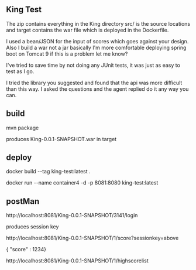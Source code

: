 King Test
---------
<p>The zip contains everything in the King directory src/ 
is the source locations and target contains the war file which
is deployed in the Dockerfile. </p>
<p> I used a bean/JSON for the input of scores which goes against your design.  
Also I build a war not a jar basically I'm more comfortable deploying 
spring boot on Tomcat 9 if this is a problem let me know? </p>
<p> I've tried to save time by not doing any JUnit tests, it was just as 
easy to test as I go. </p>
<p> I tried the library you suggested and found that the api was more difficult  
than this way. I asked the questions and the agent replied do it any way 
you can. </p>


build
-----

<p>mvn package</p>

<p>produces King-0.0.1-SNAPSHOT.war in target</p>

deploy
------
<p>docker build --tag king-test:latest .</p>
<p>docker run --name container4 -d -p 8081:8080 king-test:latest</p>


postMan
-------
<p>http://localhost:8081/King-0.0.1-SNAPSHOT/3141/login</p>
<p> produces session key</p>
<p>http://localhost:8081/King-0.0.1-SNAPSHOT/1/score?sessionkey=above</p>
<p>{ "score" : 1234}</p>
<p>http://localhost:8081/King-0.0.1-SNAPSHOT/1/highscorelist</p>


